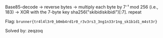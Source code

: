 Base85-decode → reverse bytes → multiply each byte by 7⁻¹ mod 256 (i.e., 183) → XOR with the 7-byte key sha256("skibidiskibidi")[:7]. repeat

Flag: `brunner{tr4l4l3r0_b0mb4rd1r0_r3v3rs3_3ng1n33r1ng_sk1b1d1_m4st3r}`


Solved by: zeqzoq